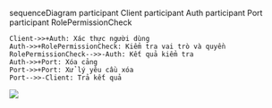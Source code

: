 sequenceDiagram
    participant Client
    participant Auth
    participant Port
    participant RolePermissionCheck

    Client->>+Auth: Xác thực người dùng
    Auth->>+RolePermissionCheck: Kiểm tra vai trò và quyền
    RolePermissionCheck-->>-Auth: Kết quả kiểm tra
    Auth->>+Port: Xóa cảng
    Port->>+Port: Xử lý yêu cầu xóa
    Port-->>-Client: Trả kết quả

    
[![](https://mermaid.ink/img/pako:eNptkc1KAzEUhV_lkq2dF8iiIHXXTVEXItmETJwJM5NMM0lxKF2IzyEoLgRB8GdlB3ER8D3yJk0cRyttNkluvnPODXeJmEo5wqjhc8sl40eCZppWREJYNdVGMFFTaWBSCi7Nbv3Qmny3OlN6D3usSj7juhJNI5Sc5JwVRPZYb5-MxwfREMOZu2Ngct-9MJDZ17PvbgSk7l1mPR-pSO-xxDAVvruuwGgKCyrC7l5h4W5hblvfXf0k7lEmwTHp86d-_WmCwK_vofi1-58dPxk7faPAAje0Fstbz757gtJ9QOsebeQeLFwGyRYbU_v_YzjV34l_6USiEapCn1SkYU7LqCPI5LziBOFwTKkuCCJyFThqjTppJUPYaMtHyNYpNcNMEb6gZROqYRbnSg331QaHPMPY?type=png)](https://mermaid.live/edit#pako:eNptkc1KAzEUhV_lkq2dF8iiIHXXTVEXItmETJwJM5NMM0lxKF2IzyEoLgRB8GdlB3ER8D3yJk0cRyttNkluvnPODXeJmEo5wqjhc8sl40eCZppWREJYNdVGMFFTaWBSCi7Nbv3Qmny3OlN6D3usSj7juhJNI5Sc5JwVRPZYb5-MxwfREMOZu2Ngct-9MJDZ17PvbgSk7l1mPR-pSO-xxDAVvruuwGgKCyrC7l5h4W5hblvfXf0k7lEmwTHp86d-_WmCwK_vofi1-58dPxk7faPAAje0Fstbz757gtJ9QOsebeQeLFwGyRYbU_v_YzjV34l_6USiEapCn1SkYU7LqCPI5LziBOFwTKkuCCJyFThqjTppJUPYaMtHyNYpNcNMEb6gZROqYRbnSg331QaHPMPY)